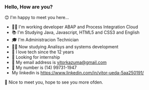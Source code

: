 ### Hello, How are you?
  
😊 I'm happy to meet you here...

- 👨‍💻 I'm working developer ABAP and Process Integration Cloud
- 📚 I'm Studying Java, Javascript, HTML5 and CSS3 and English
- 🎓 I'm Administracion Technician
- 👨‍🎓 Now studying Analisys and systems development
- 💖 I love tech since the 12 years
- 🚀 Looking for internship
- 📧 My email address is vitorkazuma@gmail.com
- 📱  My number is (14) 99731-1947
- My linkedin is https://www.linkedin.com/in/vitor-ueda-5aa250191/

👋 Nice to meet you, hope to see you more ofden.
